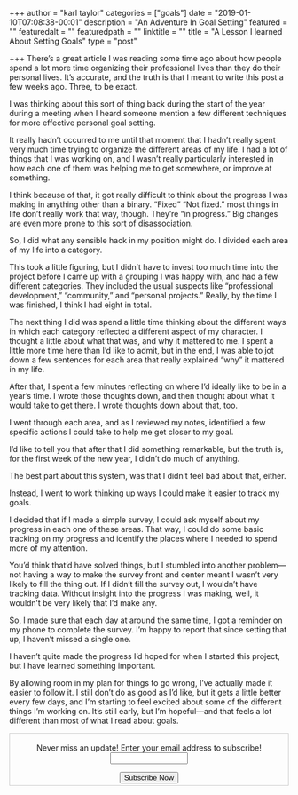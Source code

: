 +++
author = "karl taylor"
categories = ["goals"]
date = "2019-01-10T07:08:38-00:01"
description = "An Adventure In Goal Setting"
featured = ""
featuredalt = ""
featuredpath = ""
linktitle = ""
title = "A Lesson I learned About Setting Goals"
type = "post"

+++
There’s a great article I was reading some time ago about how people spend a lot more time organizing their professional lives than they do their personal lives. It’s accurate, and the truth is that I meant to write this post a few weeks ago. Three, to be exact.

I was thinking about this sort of thing back during the start of the year during a meeting when I heard someone mention a few different techniques for more effective personal goal setting.

It really hadn’t occurred to me until that moment that I hadn’t really spent very much time trying to organize the different areas of my life. I had a lot of things that I was working on, and I wasn’t really particularly interested in how each one of them was helping me to get somewhere, or improve at something.

I think because of that, it got really difficult to think about the progress I was making in anything other than a binary. “Fixed” “Not fixed.” most things in life don’t really work that way, though. They’re “in progress.” Big changes are even more prone to this sort of disassociation.

So, I did what any sensible hack in my position might do. I divided each area of my life into a category.

This took a little figuring, but I didn’t have to invest too much time into the project before I came up with a grouping I was happy with, and had a few different categories. They included the usual suspects like “professional development,” “community,” and “personal projects.” Really, by the time I was finished, I think I had eight in total.

The next thing I did was spend a little time thinking about the different ways in which each category reflected a different aspect of my character. I thought a little about what that was, and why it mattered to me. I spent a little more time here than I’d like to admit, but in the end, I was able to jot down a few sentences for each area that really explained “why” it mattered in my life.

After that, I spent a few minutes reflecting on where I’d ideally like to be in a year’s time. I wrote those thoughts down, and then thought about what it would take to get there. I wrote thoughts down about that, too.

I went through each area, and as I reviewed my notes, identified a few specific actions I could take to help me get closer to my goal.

I’d like to tell you that after that I did something remarkable, but the truth is, for the first week of the new year, I didn’t do much of anything.

The best part about this system, was that I didn’t feel bad about that, either.

Instead, I went to work thinking up ways I could make it easier to track my goals.

I decided that if I made a simple survey, I could ask myself about my progress in each one of these areas. That way, I could do some basic tracking on my progress and identify the places where I needed to spend more of my attention.

You’d think that’d have solved things, but I stumbled into another problem—not having a way to make the survey front and center meant I wasn’t very likely to fill the thing out. If I didn’t fill the survey out, I wouldn’t have tracking data. Without insight into the progress I was making, well, it wouldn’t be very likely that I’d make any.

So, I made sure that each day at around the same time, I got a reminder on my phone to complete the survey. I’m happy to report that since setting that up, I haven’t missed a single one.

I haven’t quite made the progress I’d hoped for when I started this project, but I have learned something important.

By allowing room in my plan for things to go wrong, I’ve actually made it easier to follow it. I still don’t do as good as I’d like, but it gets a little better every few days, and I’m starting to feel excited about some of the different things I’m working on. It’s still early, but I’m hopeful—and that feels a lot different than most of what I read about goals.


 <form style="border:1px solid #ccc;padding:3px;text-align: center;" action="https://tinyletter.com/karljtaylor" method="post" target="popupwindow" onsubmit="window.open('https://tinyletter.com/karljtaylor', 'popupwindow', 'scrollbars=yes,width=800,height=600');return true" _lpchecked="1">
  <p style="
   display: flex;
   align-items: center;
   flex-direction: column;
"><label for="tlemail">Never miss an update! Enter your email address to subscribe!</label>
    <input type="text" name="email" id="tlemail" style="
   width: 140px;
"></p>
  <input type="hidden" value="1" name="embed"><input type="submit" value="Subscribe Now">
</form>
